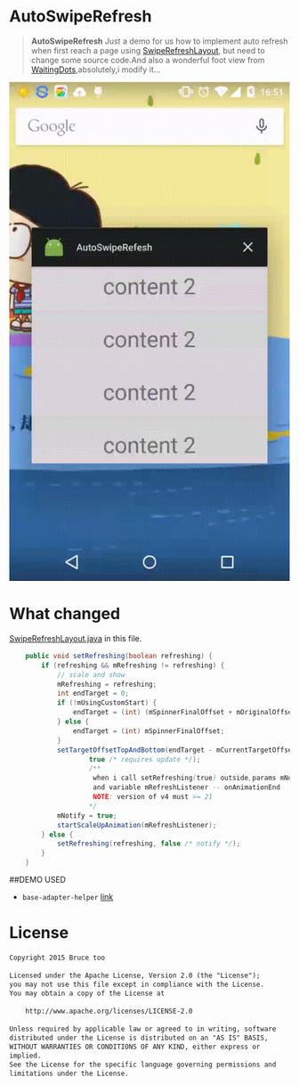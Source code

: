 
# AutoSwipeRefresh
> **AutoSwipeRefresh** Just a demo for us how to implement auto refresh when first reach a page using [SwipeRefreshLayout](https://developer.android.com/reference/android/support/v4/widget/SwipeRefreshLayout.html),
but need to change some source code.And also a wonderful foot view from [WaitingDots](https://github.com/tajchert/WaitingDots),absolutely,i modify it...

![](app/source/sample.gif)


# What changed

[SwipeRefreshLayout.java](https://github.com/futuresimple/android-support-v4/blob/master/src/java/android/support/v4/widget/SwipeRefreshLayout.java) in this file.

```java
    public void setRefreshing(boolean refreshing) {
        if (refreshing && mRefreshing != refreshing) {
            // scale and show
            mRefreshing = refreshing;
            int endTarget = 0;
            if (!mUsingCustomStart) {
                endTarget = (int) (mSpinnerFinalOffset + mOriginalOffsetTop);
            } else {
                endTarget = (int) mSpinnerFinalOffset;
            }
            setTargetOffsetTopAndBottom(endTarget - mCurrentTargetOffsetTop,
                    true /* requires update */);
                    /**
                     when i call setRefreshing(true) outside,params mNotify can never be true,only when u swipe down by gesture see callBack method onTouchEvent -- MotionEvent.ACTION_CANCEL
                     and variable mRefreshListener -- onAnimationEnd
                     NOTE: version of v4 must >= 21
                    */
            mNotify = true;
            startScaleUpAnimation(mRefreshListener);
        } else {
            setRefreshing(refreshing, false /* notify */);
        }
    }

```

##DEMO USED
* ``` base-adapter-helper ```  [link](https://github.com/JoanZapata/base-adapter-helper)

# License

```
Copyright 2015 Bruce too

Licensed under the Apache License, Version 2.0 (the "License");
you may not use this file except in compliance with the License.
You may obtain a copy of the License at

    http://www.apache.org/licenses/LICENSE-2.0

Unless required by applicable law or agreed to in writing, software
distributed under the License is distributed on an "AS IS" BASIS,
WITHOUT WARRANTIES OR CONDITIONS OF ANY KIND, either express or implied.
See the License for the specific language governing permissions and
limitations under the License.
```
